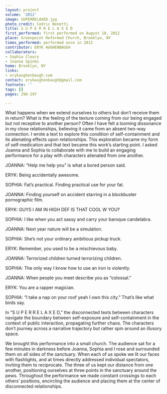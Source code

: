```yaml
---
layout: project
volume: '2012'
image: SUPERRELAXED.jpg
photo_credit: Cedric Benetti
title: S U P E R R E L A X E D
first_performed: first performed on August 10, 2012
place: Greenpoint Reformed Church, Brooklyn, NY
times_performed: performed once in 2012
contributor: ERYK AUGHENBAUGH
collaborators:
- Sophia Cleary
- Joanna Spinks
home: Brooklyn, NY
links:
- erykaughenbaugh.com
contact: erykaughenbaugh@gmail.com
footnote: ''
tags: []
pages: 296-297

---
```


What happens when we extend ourselves to others but don’t receive them in return? What is the feeling of the texture coming from our being engaged but not receptive to another person? Often I have felt a looming dissonance in my close relationships, believing it came from an absent two-way connection. I wrote a text to explore this condition of self-containment and its alienating effects upon relationships. This exploration became my form of self-medication and that text became this work’s starting point. I asked Joanna and Sophia to collaborate with me to build an engaging performance for a play with characters alienated from one another.

JOANNA: “Help me help you” is what a bored person said.

ERYK: Being accidentally awesome.

SOPHIA: Fat’s practical. Finding practical use for your fat.

JOANNA: Finding yourself on accident starring in a blockbuster pornographic film.

ERYK: GUYS I AM IN HIGH DEF IS THAT COOL W YOU?

SOPHIA: I like when you act sassy and carry your baroque candelabra.

JOANNA: Next year nature will be a simulation.

SOPHIA: She’s not your ordinary ambitious pickup truck.

ERYK: Remember, you used to be a mischievous baby.

JOANNA: Terrorized children turned terrorizing children.

SOPHIA: The only way I know how to use an iron is violently.

JOANNA: When people you meet describe you as “colossal.”

ERYK: You are a rapper magician.

SOPHIA: “I take a nap on your roof yeah I own this city.” That’s like what birds say.

In “S U P E R R E L A X E D,” the disconnected texts between characters navigate the boundary between self-exposure and self-containment in the context of public interaction, propagating further chaos. The characters don’t journey across a narrative trajectory but rather spin around an illusory space.

We brought this performance into a small church. The audience sat for a few minutes in darkness before Joanna, Sophia and I rose and surrounded them on all sides of the sanctuary. When each of us spoke we lit our faces with flashlights, and at times directly addressed individual spectators, inviting them to reciprocate. The three of us kept our distance from one another, positioning ourselves at three points in the sanctuary around the pews. Throughout the performance we made constant crossings to each others’ positions, encircling the audience and placing them at the center of disconnected relationships.
